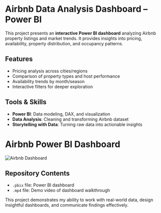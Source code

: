 # Airbnb Data Analysis Dashboard – Power BI  

This project presents an **interactive Power BI dashboard** analyzing Airbnb property listings and market trends. It provides insights into pricing, availability, property distribution, and occupancy patterns.  

## Features  
- Pricing analysis across cities/regions  
- Comparison of property types and host performance  
- Availability trends by month/season  
- Interactive filters for deeper exploration  

## Tools & Skills  
- **Power BI**: Data modeling, DAX, and visualization  
- **Data Analysis**: Cleaning and transforming Airbnb dataset  
- **Storytelling with Data**: Turning raw data into actionable insights  

# Airbnb Power BI Dashboard  

![Airbnb Dashboard](dashboard.png)

## Repository Contents  
- `.pbix` file: Power BI dashboard  
- `.mp4` file: Demo video of dashboard walkthrough


This project demonstrates my ability to work with real-world data, design insightful dashboards, and communicate findings effectively.  
